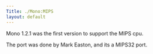 ```yaml
---
Title: ./Mono:MIPS
layout: default
---
```


Mono 1.2.1 was the first version to support the MIPS cpu.

The port was done by Mark Easton, and its a MIPS32 port.
